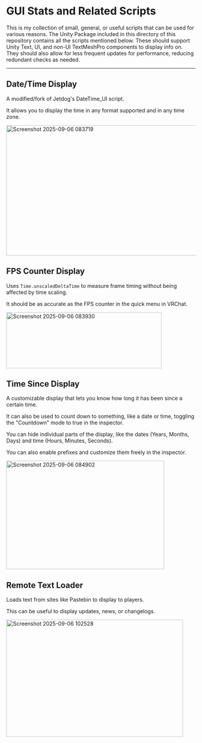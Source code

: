 # GUI Stats and Related Scripts
This is my collection of small, general, or useful scripts that can be used for various reasons.
The Unity Package included in this directory of this repository contains all the scripts mentioned below.
These should support Unity Text, UI, and non-UI TextMeshPro components to display info on.
They should also allow for less frequent updates for performance, reducing redundant checks as needed. 

---

## Date/Time Display
A modified/fork of Jetdog's DateTime_UI script. 

It allows you to display the time in any format supported and in any time zone. 

<img width="520" height="347" alt="Screenshot 2025-09-06 083719" src="https://github.com/user-attachments/assets/21ca8f14-1c00-48f9-a0aa-76adf2340e5e" />

## FPS Counter Display
Uses `Time.unscaledDeltaTime` to measure frame timing without being affected by time scaling.

It should be as accurate as the FPS counter in the quick menu in VRChat. 

<img width="413" height="149" alt="Screenshot 2025-09-06 083930" src="https://github.com/user-attachments/assets/1ae4c5e6-6d48-44a2-8183-fd3cb6987475" />

## Time Since Display
A customizable display that lets you know how long it has been since a certain time. 

It can also be used to count down to something, like a date or time, toggling the "Countdown" mode to true in the inspector.

You can hide individual parts of the display, like the dates (Years, Months, Days) and time (Hours, Minutes, Seconds).

You can also enable prefixes and customize them freely in the inspector. 

<img width="420" height="289" alt="Screenshot 2025-09-06 084902" src="https://github.com/user-attachments/assets/6c4b4c3f-d17e-40d8-966e-fb4c44a332d6" />

## Remote Text Loader
Loads text from sites like Pastebin to display to players.

This can be useful to display updates, news, or changelogs.

<img width="470" height="312" alt="Screenshot 2025-09-06 102528" src="https://github.com/user-attachments/assets/5430ea77-9106-4f60-b4d8-4b3603172f7d" />
